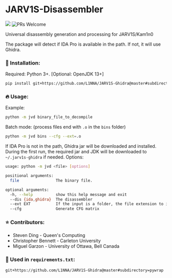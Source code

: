# JARV1S-Disassembler

[![](https://github.com/L1NNA/JARV1S-Ghidra/workflows/Build%20and%20Release%20JAR/badge.svg)](https://github.com/L1NNA/JARV1S-Ghidra/actions) ![PRs Welcome](https://img.shields.io/badge/PRs-welcome-brightgreen.svg?&maxAge=86400)

Universal disassembly generation and processing for JARV1S/Kam1n0

The package will detect if IDA Pro is available in the path. If not, it will use Ghidra.

### :rocket: Installation:
Required: Python 3+. [Optional: OpenJDK 13+]
```bash
pip install git+https://github.com/L1NNA/JARV1S-Ghidra@master#subdirectory=package
```
### :fire: Usage:
Example:
```bash
python -m jvd binary_file_to_decompile
```
Batch mode: (process files end with `.o` in the `bins` folder)
```bash
python -m jvd bins --cfg --ext=.o
```
If IDA Pro is not in the path, Ghidra jar will be downloaded and installed. 
During the first run, the required jar and JDK will be downloaded to `~/.jarv1s-ghidra` if needed.
Options:
```bash
usage: python -m jvd <file> [options]

positional arguments:
  file                The binary file.

optional arguments:
  -h, --help          show this help message and exit
  --dis {ida,ghidra}  The disassembler
  --ext EXT           If the input is a folder, the file extension to include
  --cfg               Generate CFG matrix
```
### :star: Contributors:
- Steven Ding - Queen's Computing
- Christopher Bennett - Carleton University
- Miguel Garzon - University of Ottawa, Bell Canada
### 🌵 Used in `requirements.txt`:
```
git+https://github.com/L1NNA/JARV1S-Ghidra@master#subdirectory=pywrap
```
